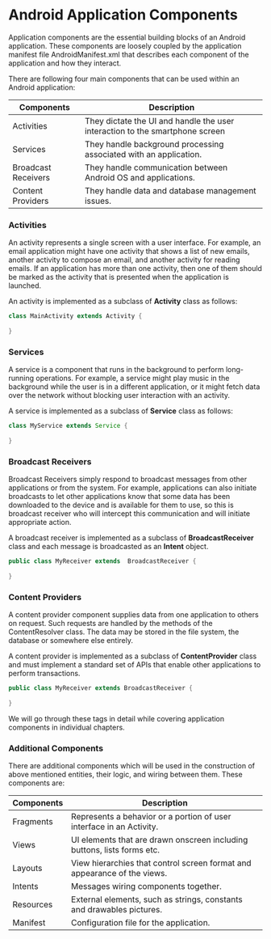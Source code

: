 # Android Application Components

Application components are the essential building blocks of an Android application. These components are loosely coupled by the application manifest file AndroidManifest.xml that describes each component of the application and how they interact.

There are following four main components that can be used within an Android application:

Components | Description
---------- | -----------
Activities | They dictate the UI and handle the user interaction to the smartphone screen
Services | They handle background processing associated with an application.
Broadcast Receivers | They handle communication between Android OS and applications.
Content Providers | They handle data and database management issues.

### Activities

An activity represents a single screen with a user interface. For example, an email application might have one activity that shows a list of new emails, another activity to compose an email, and another activity for reading emails. If an application has more than one activity, then one of them should be marked as the activity that is presented when the application is launched.

An activity is implemented as a subclass of **Activity** class as follows:

```java
class MainActivity extends Activity {
 
}
```

### Services

A service is a component that runs in the background to perform long-running operations. For example, a service might play music in the background while the user is in a different application, or it might fetch data over the network without blocking user interaction with an activity.

A service is implemented as a subclass of **Service** class as follows:

```java
class MyService extends Service {
 
}
```

### Broadcast Receivers

Broadcast Receivers simply respond to broadcast messages from other applications or from the system. For example, applications can also initiate broadcasts to let other applications know that some data has been downloaded to the device and is available for them to use, so this is broadcast receiver who will intercept this communication and will initiate appropriate action.

A broadcast receiver is implemented as a subclass of **BroadcastReceiver** class and each message is broadcasted as an **Intent** object.

```java
public class MyReceiver extends  BroadcastReceiver {
 
}
```

### Content Providers

A content provider component supplies data from one application to others on request. Such requests are handled by the methods of the ContentResolver class. The data may be stored in the file system, the database or somewhere else entirely.

A content provider is implemented as a subclass of **ContentProvider** class and must implement a standard set of APIs that enable other applications to perform transactions.

```java
public class MyReceiver extends BroadcastReceiver {
 
}
```
We will go through these tags in detail while covering application components in individual chapters.

### Additional Components

There are additional components which will be used in the construction of above mentioned entities, their logic, and wiring between them. These components are:

Components | Description
-----------|------------
Fragments | Represents a behavior or a portion of user interface in an Activity.
Views | UI elements that are drawn onscreen including buttons, lists forms etc.
Layouts | View hierarchies that control screen format and appearance of the views.
Intents | Messages wiring components together.
Resources | External elements, such as strings, constants and drawables pictures.
Manifest | Configuration file for the application.
